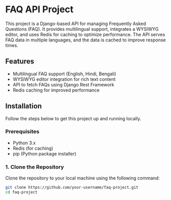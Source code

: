 # FAQ API Project

This project is a Django-based API for managing Frequently Asked Questions (FAQ). It provides multilingual support, integrates a WYSIWYG editor, and uses Redis for caching to optimize performance. The API serves FAQ data in multiple languages, and the data is cached to improve response times.

## Features
- Multilingual FAQ support (English, Hindi, Bengali)
- WYSIWYG editor integration for rich text content
- API to fetch FAQs using Django Rest Framework
- Redis caching for improved performance

## Installation

Follow the steps below to get this project up and running locally.

### Prerequisites
- Python 3.x
- Redis (for caching)
- pip (Python package installer)

### 1. Clone the Repository
Clone the repository to your local machine using the following command:

```bash
git clone https://github.com/your-username/faq-project.git
cd faq-project

